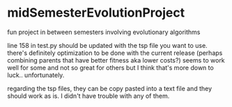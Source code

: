 # midSemesterEvolutionProject
fun project in between semesters involving evolutionary algorithms

line 158 in test.py should be updated with the tsp file you want to use. there's definitely optimization to be done with the current release (perhaps combining parents 
that have better fitness aka lower costs?) seems to work well for some and not so great for others but I think that's more down to luck.. unfortunately.

regarding the tsp files, they can be copy pasted into a text file and they should work as is. I didn't have trouble with any of them.
